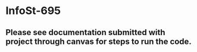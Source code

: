 # InfoSt-695

## Please see documentation submitted with project through canvas for steps to run the code.

